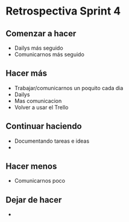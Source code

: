 # Retrospectiva Sprint 4

## Comenzar a hacer
- Dailys más seguido
- Comunicarnos más seguido

## Hacer más
- Trabajar/comunicarnos un poquito cada dia
- Dailys
- Mas comunicacion
- Volver a usar el Trello

## Continuar haciendo
- Documentando tareas e ideas
- 

## Hacer menos
- Comunicarnos poco


##  Dejar de hacer
- 


